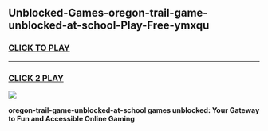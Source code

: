 
## Unblocked-Games-oregon-trail-game-unblocked-at-school-Play-Free-ymxqu
<h3>
<a href="https://premium76.site?title=oregon-trail-game-unblocked-at-school&ref=21A">CLICK TO PLAY</a></h3>
<hr>

<h3>
<a href="https://premium76.site?title=oregon-trail-game-unblocked-at-school&ref=21A">CLICK 2 PLAY</a>
  
</h3>

<a href="https://premium76.site?title=oregon-trail-game-unblocked-at-school&ref=21A"><img src="https://clearcache.store/games.png"></a>


**oregon-trail-game-unblocked-at-school games unblocked: Your Gateway to Fun and Accessible Online Gaming**
